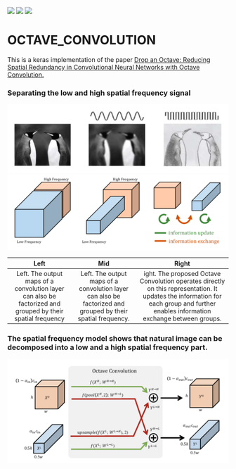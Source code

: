 ![](https://img.shields.io/badge/language-python_keras-orange.svg)
![](https://img.shields.io/badge/progress-70-green.svg)
[![](https://img.shields.io/badge/reference-paper-blue.svg)](https://arxiv.org/abs/1904.05049)
# OCTAVE_CONVOLUTION

This is a keras implementation of the paper [Drop an Octave: Reducing Spatial Redundancy in Convolutional Neural Networks with Octave Convolution.](https://arxiv.org/abs/1904.05049)


### Separating the low and high spatial frequency signal


![](fig/fig1.png)
![](fig/fig2.png)

Left             |   Mid | Right
:-------------------------:|:-------------------------: |:-------------------------: 
Left. The output maps of a convolution layer can also be factorized and grouped by their spatial frequency |  Left. The output maps of a convolution layer can also be factorized and grouped by their spatial frequency.  |   ight. The proposed Octave Convolution operates directly on this representation. It updates the information for each group and further enables information exchange between groups.

### The spatial frequency model shows that natural image can be decomposed into a low and a high spatial frequency part. 

![](fig/octave.png)
